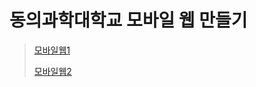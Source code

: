# 동의과학대학교 모바일 웹 만들기
> [모바일웹1](https://ljmroqortk.github.io/mobliejs.github.io/)
> 
> [모바일웹2](https://moblieappdit.netlify.app/)
